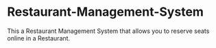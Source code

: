 # Restaurant-Management-System
This a Restaurant Management System that allows you to reserve seats online in a Restaurant.
